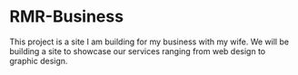# RMR-Business 
This project is a site I am building for my business with my wife. We will be building a site to showcase our services ranging from web design to graphic design. 